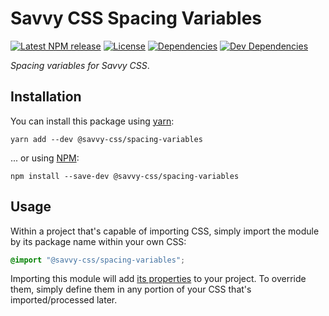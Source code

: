 # Savvy CSS Spacing Variables

[![Latest NPM release][npm-badge]][npm-badge-url]
[![License][license-badge]][license-badge-url]
[![Dependencies][dependencies-badge]][dependencies-badge-url]
[![Dev Dependencies][devDependencies-badge]][devDependencies-badge-url]

_Spacing variables for Savvy CSS_.

## Installation

You can install this package using [yarn](https://yarnpkg.com/en/docs/install):

```shell
yarn add --dev @savvy-css/spacing-variables
```

... or using [NPM](https://docs.npmjs.com/getting-started/installing-node):

```shell
npm install --save-dev @savvy-css/spacing-variables
```

## Usage

Within a project that's capable of importing CSS, simply import
the module by its package name within your own CSS:

```css
@import "@savvy-css/spacing-variables";
```

Importing this module will add [its properties](/lib/spacing-variables.css) to your project. To override them, simply define them in any portion of your CSS that's imported/processed later.



[npm-badge]: https://img.shields.io/npm/v/@savvy-css/spacing-variables.svg
[npm-badge-url]: https://www.npmjs.com/package/@savvy-css/spacing-variables
[license-badge]: https://img.shields.io/npm/l/@savvy-css/spacing-variables.svg
[license-badge-url]: LICENSE
[dependencies-badge]: https://img.shields.io/david/savvy-css/spacing-variables.svg
[dependencies-badge-url]: https://david-dm.org/savvy-css/spacing-variables
[devDependencies-badge]: https://img.shields.io/david/dev/savvy-css/spacing-variables.svg
[devDependencies-badge-url]: https://david-dm.org/savvy-css/spacing-variables#info=devDependencies


